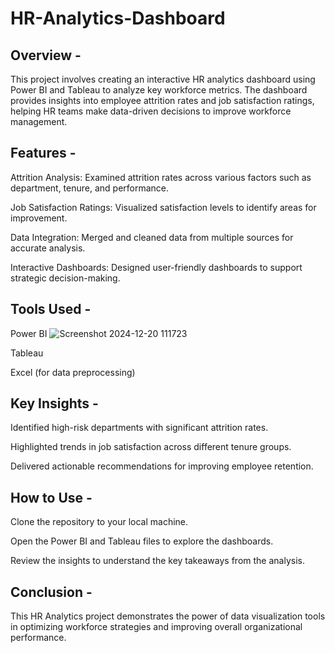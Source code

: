 # HR-Analytics-Dashboard
## Overview -
This project involves creating an interactive HR analytics dashboard using Power BI and Tableau to analyze key workforce metrics. The dashboard provides insights into employee attrition rates and job satisfaction ratings, helping HR teams make data-driven decisions to improve workforce management.

## Features -
Attrition Analysis: Examined attrition rates across various factors such as department, tenure, and performance.

Job Satisfaction Ratings: Visualized satisfaction levels to identify areas for improvement.

Data Integration: Merged and cleaned data from multiple sources for accurate analysis.

Interactive Dashboards: Designed user-friendly dashboards to support strategic decision-making.

## Tools Used -
Power BI
![Screenshot 2024-12-20 111723](https://github.com/user-attachments/assets/f521406f-4806-47be-90ad-74898a9843c0)


Tableau

Excel (for data preprocessing)

## Key Insights -
Identified high-risk departments with significant attrition rates.

Highlighted trends in job satisfaction across different tenure groups.

Delivered actionable recommendations for improving employee retention.

## How to Use -
Clone the repository to your local machine.

Open the Power BI and Tableau files to explore the dashboards.

Review the insights to understand the key takeaways from the analysis.

## Conclusion -
This HR Analytics project demonstrates the power of data visualization tools in optimizing workforce strategies and improving overall organizational performance.

